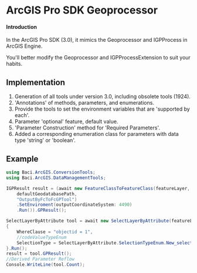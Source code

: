 # ArcGIS Pro SDK Geoprocessor

#### Introduction
In the ArcGIS Pro SDK (3.0), it mimics the Geoprocessor and IGPProcess in ArcGIS Engine.

You'll better modify the Geoprocessor and IGPProcessExtension to suit your habits.

## Implementation
1. Generation of all tools under version 3.0, including obsolete tools (1924).
2. 'Annotations' of methods, parameters, and enumerations.
3. Provide the tools to set the environment variables that are 'supported by each'.
4. Parameter 'optional' feature, default value.
5. 'Parameter Construction' method for 'Required Parameters'.
6. Added a corresponding enumeration class for parameters with data type 'string' or 'boolean'.

## Example

```c#
using Baci.ArcGIS.ConversionTools;
using Baci.ArcGIS.DataManagementTools;

IGPResult result = (await new FeatureClassToFeatureClass(featureLayer,
    defaultGeodatabasePath,
    "OutputByFcToFcGPTool")
    .SetEnviroment(outputCoordinateSystem: 4490)
    .Run()).GPResult();

SelectLayerByAttribute tool = await new SelectLayerByAttribute(featureLayer)
{
    WhereClause = "objectid = 1",
    //codeValueTypeEnum
    SelectionType = SelectLayerByAttribute.SelectionTypeEnum.New_selection.Value()
}.Run();
result = tool.GPResult();
//Derived Parameter Reflow
Console.WriteLine(tool.Count);

```

